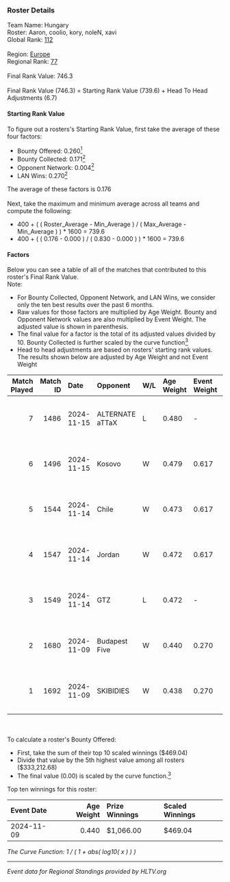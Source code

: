 ### Roster Details<br />
Team Name: Hungary<br />
Roster: Aaron, coolio, kory, noleN, xavi<br />
Global Rank: [112](../../standings_global_2025_03_03.md)<br />
<br />
Region: [Europe]( ../../standings_europe_2025_03_03.md)<br />
Regional Rank: [77]( ../../standings_europe_2025_03_03.md)<br />
<br />
Final Rank Value:  746.3<br />
<br />
Final Rank Value (746.3) = Starting Rank Value (739.6) + Head To Head Adjustments (6.7)<br />

#### Starting Rank Value<br />
To figure out a rosters's Starting Rank Value, first take the average of these four factors:<br />
- Bounty Offered: 0.260[<sup>1</sup>](#table2)
- Bounty Collected: 0.171[<sup>2</sup>](#table1)
- Opponent Network: 0.004[<sup>2</sup>](#table1)
- LAN Wins: 0.270[<sup>2</sup>](#table1)

The average of these factors is 0.176<br />
<br />
Next, take the maximum and minimum average across all teams and compute the following:<br />
- 400 + ( ( Roster_Average - Min_Average ) / ( Max_Average - Min_Average ) ) * 1600 = 739.6
- 400 + ( ( 0.176 - 0.000 ) / ( 0.830 - 0.000 ) ) * 1600 = 739.6


#### Factors<br />
Below you can see a table of all of the matches that contributed to this roster's Final Rank Value.<br />
Note:<br />

- For Bounty Collected, Opponent Network, and LAN Wins, we consider only the ten best results over the past 6 months.
- Raw values for those factors are multiplied by Age Weight. Bounty and Opponent Network values are also multiplied by Event Weight. The adjusted value is shown in parenthesis.
- The final value for a factor is the total of its adjusted values divided by 10. Bounty Collected is further scaled by the curve function[<sup>3</sup>](#curveFunction)
- Head to head adjustments are based on rosters' starting rank values. The results shown below are adjusted by Age Weight and not Event Weight
<span id="table1"></span><br />


| Match Played | Match ID | Date       | Opponent        | W/L | Age Weight | Event Weight | Bounty Collected | Opponent Network | LAN Wins  | H2H Adj. | Roster                            |
| -: | -: | :- | :- | :- | :- | :- | :- | :- | :- | -: | :- |
|            7 |     1486 | 2024-11-15 | ALTERNATE aTTaX | L   | 0.480      | -            | -                | -                | -         |    -5.35 | Aaron, coolio, kory, noleN, xavi  |
|            6 |     1496 | 2024-11-15 | Kosovo          | W   | 0.479      | 0.617        | 0.000 (0.000)    | 0.019 (0.006)    | 1 (0.479) |     2.92 | Aaron, coolio, kory, noleN, xavi  |
|            5 |     1544 | 2024-11-14 | Chile           | W   | 0.473      | 0.617        | 0.000 (0.000)    | 0.057 (0.017)    | 1 (0.473) |     2.40 | Aaron, coolio, kory, noleN, xavi  |
|            4 |     1547 | 2024-11-14 | Jordan          | W   | 0.472      | 0.617        | 0.000 (0.000)    | 0.028 (0.008)    | 1 (0.472) |     2.24 | Aaron, coolio, kory, noleN, xavi  |
|            3 |     1549 | 2024-11-14 | GTZ             | L   | 0.472      | -            | -                | -                | -         |    -2.30 | Aaron, coolio, kory, noleN, xavi  |
|            2 |     1680 | 2024-11-09 | Budapest Five   | W   | 0.440      | 0.270        | 0.001 (0.000)    | 0.026 (0.003)    | 1 (0.440) |     3.46 | Aaron, bALAGE, Kamion, kory, xavi |
|            1 |     1692 | 2024-11-09 | SKIBIDIES       | W   | 0.438      | 0.270        | 0.000 (0.000)    | 0.026 (0.003)    | 1 (0.438) |     3.28 | Aaron, bALAGE, Kamion, kory, xavi |

<br />
<span id="table2"></span><br />
To calculate a roster's Bounty Offered:<br />

- First, take the sum of their top 10 scaled winnings ($469.04)
- Divide that value by the 5th highest value among all rosters ($333,212.68)
- The final value (0.00) is scaled by the curve function.[<sup>3</sup>](#curveFunction)

Top ten winnings for this roster:<br />

| Event Date | Age Weight | Prize Winnings | Scaled Winnings |
| :- | -: | :- | :- |
| 2024-11-09 |      0.440 | $1,066.00      | $469.04         |


<span id="curveFunction"></span>_The Curve Function: 1 / ( 1 + abs( log10( x ) ) )_<br />

---
_Event data for Regional Standings provided by HLTV.org_<br />
